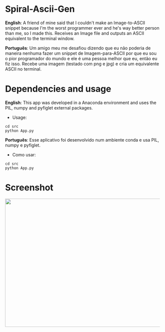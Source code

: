# Spiral-Ascii-Gen

**English**: A friend of mine said that I couldn't make an Image-to-ASCII snippet because I'm the worst programmer ever and he's way better person than me, so I made this.
Receives an Image file and outputs an ASCII equivalent to the terminal window.

**Português**: Um amigo meu me desafiou dizendo que eu não poderia de maneira nenhuma fazer um snippet de Imagem-para-ASCII por que eu sou o pior programador do mundo e ele é uma pessoa melhor que eu, então eu fiz isso.
Recebe uma imagem (testado com png e jpg) e cria um equivalente ASCII no terminal.

# Dependencies and usage

**English**: This app was developed in a Anaconda environment and uses the PIL, numpy and pyfiglet external packages.

- Usage:

```
cd src
python App.py
```

**Português**: Esse aplicativo foi desenvolvido num ambiente conda e usa PIL, numpy e pyfiglet.

- Como usar:

```
cd src
python App.py
```

# Screenshot

<p align="center">
      <img width="544" height="416" src="https://i.imgur.com/JwlwWYW.jpg"><br></br>
</p>
